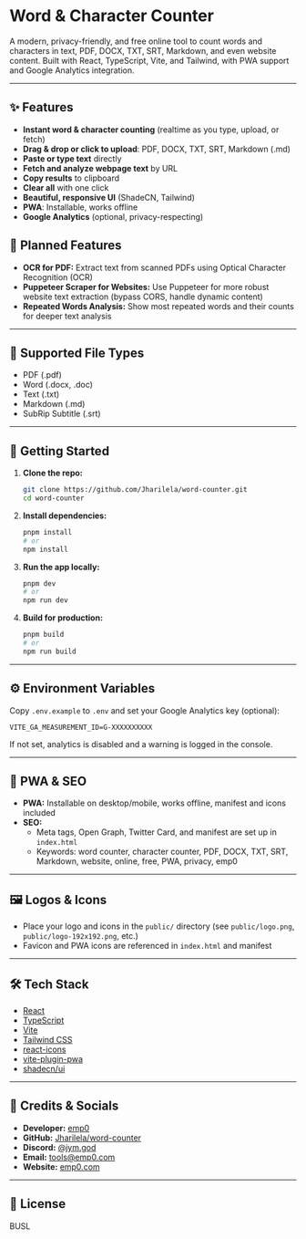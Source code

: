 # Word & Character Counter

A modern, privacy-friendly, and free online tool to count words and characters in text, PDF, DOCX, TXT, SRT, Markdown, and even website content. Built with React, TypeScript, Vite, and Tailwind, with PWA support and Google Analytics integration.

---

## ✨ Features
- **Instant word & character counting** (realtime as you type, upload, or fetch)
- **Drag & drop or click to upload**: PDF, DOCX, TXT, SRT, Markdown (.md)
- **Paste or type text** directly
- **Fetch and analyze webpage text** by URL
- **Copy results** to clipboard
- **Clear all** with one click
- **Beautiful, responsive UI** (ShadeCN, Tailwind)
- **PWA**: Installable, works offline
- **Google Analytics** (optional, privacy-respecting)

## 📝 Planned Features
- **OCR for PDF:** Extract text from scanned PDFs using Optical Character Recognition (OCR)
- **Puppeteer Scraper for Websites:** Use Puppeteer for more robust website text extraction (bypass CORS, handle dynamic content)
- **Repeated Words Analysis:** Show most repeated words and their counts for deeper text analysis

---

## 📂 Supported File Types
- PDF (.pdf)
- Word (.docx, .doc)
- Text (.txt)
- Markdown (.md)
- SubRip Subtitle (.srt)

---

## 🚀 Getting Started

1. **Clone the repo:**
   ```sh
   git clone https://github.com/Jharilela/word-counter.git
   cd word-counter
   ```
2. **Install dependencies:**
   ```sh
   pnpm install
   # or
   npm install
   ```
3. **Run the app locally:**
   ```sh
   pnpm dev
   # or
   npm run dev
   ```
4. **Build for production:**
   ```sh
   pnpm build
   # or
   npm run build
   ```

---

## ⚙️ Environment Variables

Copy `.env.example` to `.env` and set your Google Analytics key (optional):

```
VITE_GA_MEASUREMENT_ID=G-XXXXXXXXXX
```

If not set, analytics is disabled and a warning is logged in the console.

---

## 📱 PWA & SEO
- **PWA:** Installable on desktop/mobile, works offline, manifest and icons included
- **SEO:**
  - Meta tags, Open Graph, Twitter Card, and manifest are set up in `index.html`
  - Keywords: word counter, character counter, PDF, DOCX, TXT, SRT, Markdown, website, online, free, PWA, privacy, emp0

---

## 🖼️ Logos & Icons
- Place your logo and icons in the `public/` directory (see `public/logo.png`, `public/logo-192x192.png`, etc.)
- Favicon and PWA icons are referenced in `index.html` and manifest

---

## 🛠️ Tech Stack
- [React](https://react.dev/)
- [TypeScript](https://www.typescriptlang.org/)
- [Vite](https://vitejs.dev/)
- [Tailwind CSS](https://tailwindcss.com/)
- [react-icons](https://react-icons.github.io/react-icons/)
- [vite-plugin-pwa](https://vite-pwa-org.netlify.app/)
- [shadecn/ui](https://ui.shadcn.com/)

---

## 👤 Credits & Socials
- **Developer:** [emp0](https://emp0.com)
- **GitHub:** [Jharilela/word-counter](https://github.com/Jharilela/word-counter)
- **Discord:** [@jym.god](https://discord.com/users/jym.god)
- **Email:** tools@emp0.com
- **Website:** [emp0.com](https://emp0.com)

---

## 📄 License
BUSL


